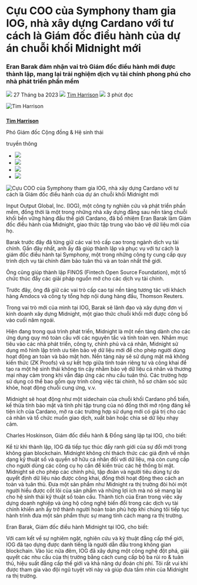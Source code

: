# Cựu COO của Symphony tham gia IOG, nhà xây dựng Cardano với tư cách là Giám đốc điều hành của dự án chuỗi khối Midnight mới

### **Eran Barak đảm nhận vai trò Giám đốc điều hành mới được thành lập, mang lại trải nghiệm dịch vụ tài chính phong phú cho nhà phát triển phần mềm**

![](img/2023-03-27-former-symphony-coo-joins-cardano-builder-iog-as-ceo-of-new-midnight-blockchain-project.002.png) 27 Tháng ba 2023 ![](img/2023-03-27-former-symphony-coo-joins-cardano-builder-iog-as-ceo-of-new-midnight-blockchain-project.002.png) [Tim Harrison](/en/blog/authors/tim-harrison/page-1/) ![](img/2023-03-27-former-symphony-coo-joins-cardano-builder-iog-as-ceo-of-new-midnight-blockchain-project.003.png) 3 phút đọc

![Tim Harrison](img/2023-03-27-former-symphony-coo-joins-cardano-builder-iog-as-ceo-of-new-midnight-blockchain-project.004.png)[](/en/blog/authors/tim-harrison/page-1/)

###

[**Tim Harrison**](/en/blog/authors/tim-harrison/page-1/)

Phó Giám đốc Cộng đồng &amp; Hệ sinh thái

truyền thông

- ![](img/2023-03-27-former-symphony-coo-joins-cardano-builder-iog-as-ceo-of-new-midnight-blockchain-project.005.png)[](mailto:tim.harrison@iohk.io "E-mail")
- ![](img/2023-03-27-former-symphony-coo-joins-cardano-builder-iog-as-ceo-of-new-midnight-blockchain-project.006.png)[](https://uk.linkedin.com/in/timbharrison "LinkedIn")
- ![](img/2023-03-27-former-symphony-coo-joins-cardano-builder-iog-as-ceo-of-new-midnight-blockchain-project.007.png)[](https://twitter.com/timbharrison "Twitter")
- ![](img/2023-03-27-former-symphony-coo-joins-cardano-builder-iog-as-ceo-of-new-midnight-blockchain-project.008.png)[](https://github.com/timbharrison "GitHub")

![Cựu COO của Symphony tham gia IOG, nhà xây dựng Cardano với tư cách là Giám đốc điều hành của dự án chuỗi khối Midnight mới](img/2023-03-27-former-symphony-coo-joins-cardano-builder-iog-as-ceo-of-new-midnight-blockchain-project.009.png)

Input Output Global, Inc. (IOG), một công ty nghiên cứu và phát triển phần mềm, đồng thời là một trong những nhà xây dựng đằng sau nền tảng chuỗi khối bền vững hàng đầu thế giới Cardano, đã bổ nhiệm Eran Barak làm Giám đốc điều hành của Midnight, giao thức tập trung vào bảo vệ dữ liệu mới của họ.

Barak trước đây đã từng giữ các vai trò cấp cao trong ngành dịch vụ tài chính. Gần đây nhất, anh ấy đã giúp thành lập và phục vụ với tư cách là giám đốc điều hành tại Symphony, một trong những công ty cung cấp quy trình dịch vụ tài chính đảm bảo tuân thủ và an toàn nhất thế giới.

Ông cũng giúp thành lập FINOS (Fintech Open Source Foundation), một tổ chức thúc đẩy các giải pháp nguồn mở cho các dịch vụ tài chính.

Trước đây, ông đã giữ các vai trò cấp cao tại nền tảng tương tác với khách hàng Amdocs và công ty tổng hợp nội dung hàng đầu, Thomson Reuters.

Trong vai trò mới của mình tại IOG, Barak sẽ lãnh đạo và xây dựng đơn vị kinh doanh xây dựng Midnight, một giao thức chuỗi khối mới được công bố vào cuối năm ngoái.

Hiện đang trong quá trình phát triển, Midnight là một nền tảng dành cho các ứng dụng quy mô toàn cầu với các nguyên tắc và tính toàn vẹn. Nhắm mục tiêu vào các nhà phát triển, công ty, chính phủ và cá nhân, Midnight sử dụng mô hình lập trình ưu tiên bảo vệ dữ liệu mới để cho phép người dùng hoạt động an toàn và bảo mật hơn. Nền tảng này sẽ sử dụng mật mã không kiến thức (ZK Proofs) và sự kết hợp giữa tính toán riêng tư và công khai để tạo ra một hệ sinh thái không tin cậy nhằm bảo vệ dữ liệu cá nhân và thương mại nhạy cảm trong khi vẫn đáp ứng các nhu cầu tuân thủ. Các trường hợp sử dụng có thể bao gồm quy trình công việc tài chính, hồ sơ chăm sóc sức khỏe, hoạt động chuỗi cung ứng, v.v.

Midnight sẽ hoạt động như một sidechain của chuỗi khối Cardano phổ biến, kế thừa tính bảo mật và tính phi tập trung của nó đồng thời mở rộng đáng kể tiện ích của Cardano, mở ra các trường hợp sử dụng mới có giá trị cho các cá nhân và tổ chức muốn giao dịch, xuất bản hoặc chia sẻ dữ liệu nhạy cảm.

Charles Hoskinson, Giám đốc điều hành &amp; Đồng sáng lập tại IOG, cho biết:

Kể từ khi thành lập, IOG đã tiếp tục thúc đẩy ranh giới của sự đổi mới trong không gian blockchain. Midnight không chỉ thách thức các giả định về nhận dạng kỹ thuật số và quyền sở hữu cá nhân đối với dữ liệu, mà còn cung cấp cho người dùng các công cụ họ cần để kiến trúc các hệ thống bí mật. Midnight sẽ cho phép các chính phủ, tập đoàn và người tiêu dùng tự do quyết định dữ liệu nào được công khai, đồng thời hoạt động theo cách an toàn và tuân thủ. Đưa một sản phẩm như Midnight ra thị trường đòi hỏi một người hiểu được cốt lõi của sản phẩm và những lợi ích mà nó sẽ mang lại cho hệ sinh thái kỹ thuật số toàn cầu. Thành tích của Eran trong việc xây dựng doanh nghiệp và ủng hộ công nghệ biến đổi trong các dịch vụ tài chính khiến anh ấy trở thành người hoàn toàn phù hợp khi chúng tôi tiếp tục hành trình đưa một sản phẩm thực sự mang tính cách mạng ra thị trường.

Eran Barak, Giám đốc điều hành Midnight tại IOG, cho biết:

Với cam kết về sự nghiêm ngặt, nghiên cứu và kỹ thuật đẳng cấp thế giới, IOG đã tạo dựng được danh tiếng là người dẫn đầu trong không gian blockchain. Vào lúc nửa đêm, IOG đã xây dựng một công nghệ đột phá, giải quyết các nhu cầu của thị trường bằng cách cung cấp bộ ba rủi ro &amp; tuân thủ, hiệu suất đẳng cấp thế giới và khả năng dự đoán chi phí. Tôi rất vui khi được tham gia vào đội ngũ tuyệt vời này và giúp đưa tầm nhìn của Midnight ra thị trường.
